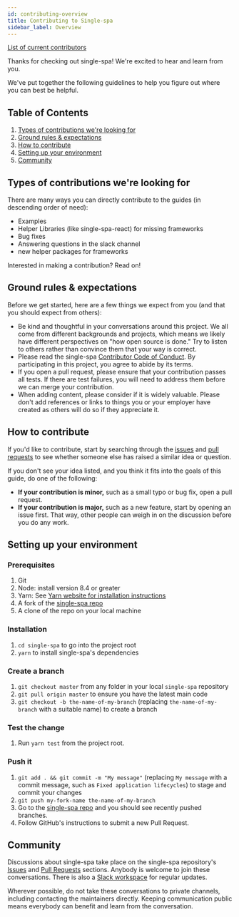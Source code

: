 ```yaml
---
id: contributing-overview
title: Contributing to Single-spa
sidebar_label: Overview
---
```


[List of current contributors](/contributors)

Thanks for checking out single-spa! We're excited to hear and learn from you.

We've put together the following guidelines to help you figure out where you can best be helpful.

## Table of Contents

1. [Types of contributions we're looking for](#types-of-contributions-were-looking-for)
1. [Ground rules & expectations](#ground-rules-expectations)
1. [How to contribute](#how-to-contribute)
1. [Setting up your environment](#setting-up-your-environment)
1. [Community](#community)

## Types of contributions we're looking for

There are many ways you can directly contribute to the guides (in descending order of need):

- Examples
- Helper Libraries (like single-spa-react) for missing frameworks
- Bug fixes
- Answering questions in the slack channel
- new helper packages for frameworks

Interested in making a contribution? Read on!

## Ground rules & expectations

Before we get started, here are a few things we expect from you (and that you should expect from others):

- Be kind and thoughtful in your conversations around this project. We all come from different backgrounds and projects, which means we likely have different perspectives on "how open source is done." Try to listen to others rather than convince them that your way is correct.
- Please read the single-spa [Contributor Code of Conduct](/docs/code-of-conduct/). By participating in this project, you agree to abide by its terms.
- If you open a pull request, please ensure that your contribution passes all tests. If there are test failures, you will need to address them before we can merge your contribution.
- When adding content, please consider if it is widely valuable. Please don't add references or links to things you or your employer have created as others will do so if they appreciate it.

## How to contribute

If you'd like to contribute, start by searching through the [issues](https://github.com/single-spa/single-spa/issues) and [pull requests](https://github.com/single-spa/single-spa/pulls) to see whether someone else has raised a similar idea or question.

If you don't see your idea listed, and you think it fits into the goals of this guide, do one of the following:

- **If your contribution is minor,** such as a small typo or bug fix, open a pull request.
- **If your contribution is major,** such as a new feature, start by opening an issue first. That way, other people can weigh in on the discussion before you do any work.

## Setting up your environment

### Prerequisites

1. Git
1. Node: install version 8.4 or greater
1. Yarn: See [Yarn website for installation instructions](https://yarnpkg.com/lang/en/docs/install/)
1. A fork of the [single-spa repo](https://github.com/single-spa/single-spa)
1. A clone of the repo on your local machine

### Installation

1. `cd single-spa` to go into the project root
1. `yarn` to install single-spa's dependencies

### Create a branch

1. `git checkout master` from any folder in your local `single-spa` repository
1. `git pull origin master` to ensure you have the latest main code
1. `git checkout -b the-name-of-my-branch` (replacing `the-name-of-my-branch` with a suitable name) to create a branch

### Test the change

1. Run `yarn test` from the project root.

### Push it

1. `git add . && git commit -m "My message"` (replacing `My message` with a commit message, such as `Fixed application lifecycles`) to stage and commit your changes
1. `git push my-fork-name the-name-of-my-branch`
1. Go to the [single-spa repo](https://github.com/single-spa/single-spa) and you should see recently pushed branches.
1. Follow GitHub's instructions to submit a new Pull Request.

## Community

Discussions about single-spa take place on the single-spa repository's [Issues](https://github.com/single-spa/single-spa/issues) and [Pull Requests](https://github.com/single-spa/single-spa/pulls) sections. Anybody is welcome to join these conversations. There is also a [Slack workspace](https://join.slack.com/t/single-spa/shared_invite/zt-2efw13fg4-oJgemeyCUJv4~JrQlYttnA) for regular updates.

Wherever possible, do not take these conversations to private channels, including contacting the maintainers directly. Keeping communication public means everybody can benefit and learn from the conversation.
